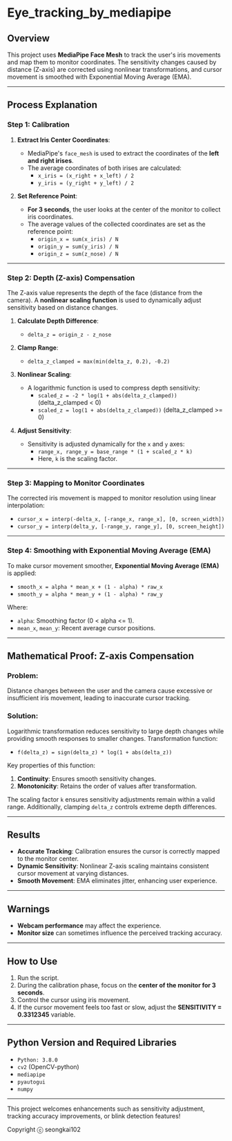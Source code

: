 # Eye_tracking_by_mediapipe

## Overview

This project uses **MediaPipe Face Mesh** to track the user's iris movements and map them to monitor coordinates. The sensitivity changes caused by distance (Z-axis) are corrected using nonlinear transformations, and cursor movement is smoothed with Exponential Moving Average (EMA).

---

## Process Explanation

### Step 1: **Calibration**

1. **Extract Iris Center Coordinates**:
   - MediaPipe's `face_mesh` is used to extract the coordinates of the **left and right irises**.
   - The average coordinates of both irises are calculated:
     - `x_iris = (x_right + x_left) / 2`
     - `y_iris = (y_right + y_left) / 2`

2. **Set Reference Point**:
   - **For 3 seconds**, the user looks at the center of the monitor to collect iris coordinates.
   - The average values of the collected coordinates are set as the reference point:
     - `origin_x = sum(x_iris) / N`
     - `origin_y = sum(y_iris) / N`
     - `origin_z = sum(z_nose) / N`

---

### Step 2: **Depth (Z-axis) Compensation**

The Z-axis value represents the depth of the face (distance from the camera). A **nonlinear scaling function** is used to dynamically adjust sensitivity based on distance changes.

1. **Calculate Depth Difference**:
   - `delta_z = origin_z - z_nose`

2. **Clamp Range**:
   - `delta_z_clamped = max(min(delta_z, 0.2), -0.2)`

3. **Nonlinear Scaling**:
   - A logarithmic function is used to compress depth sensitivity:
     - `scaled_z = -2 * log(1 + abs(delta_z_clamped))` (delta_z_clamped < 0)
     - `scaled_z = log(1 + abs(delta_z_clamped))` (delta_z_clamped >= 0)

4. **Adjust Sensitivity**:
   - Sensitivity is adjusted dynamically for the `x` and `y` axes:
     - `range_x, range_y = base_range * (1 + scaled_z * k)`
     - Here, `k` is the scaling factor.

---

### Step 3: **Mapping to Monitor Coordinates**

The corrected iris movement is mapped to monitor resolution using linear interpolation:

- `cursor_x = interp(-delta_x, [-range_x, range_x], [0, screen_width])`
- `cursor_y = interp(delta_y, [-range_y, range_y], [0, screen_height])`

---

### Step 4: **Smoothing with Exponential Moving Average (EMA)**

To make cursor movement smoother, **Exponential Moving Average (EMA)** is applied:

- `smooth_x = alpha * mean_x + (1 - alpha) * raw_x`
- `smooth_y = alpha * mean_y + (1 - alpha) * raw_y`

Where:
- `alpha`: Smoothing factor (0 < alpha <= 1).
- `mean_x`, `mean_y`: Recent average cursor positions.

---

## Mathematical Proof: Z-axis Compensation

### Problem:
Distance changes between the user and the camera cause excessive or insufficient iris movement, leading to inaccurate cursor tracking.

### Solution:
Logarithmic transformation reduces sensitivity to large depth changes while providing smooth responses to smaller changes. Transformation function:
- `f(delta_z) = sign(delta_z) * log(1 + abs(delta_z))`

Key properties of this function:
1. **Continuity**: Ensures smooth sensitivity changes.
2. **Monotonicity**: Retains the order of values after transformation.

The scaling factor `k` ensures sensitivity adjustments remain within a valid range. Additionally, clamping `delta_z` controls extreme depth differences.

---

## Results

- **Accurate Tracking**: Calibration ensures the cursor is correctly mapped to the monitor center.
- **Dynamic Sensitivity**: Nonlinear Z-axis scaling maintains consistent cursor movement at varying distances.
- **Smooth Movement**: EMA eliminates jitter, enhancing user experience.

---

## Warnings
- **Webcam performance** may affect the experience.
- **Monitor size** can sometimes influence the perceived tracking accuracy.

---

## How to Use

1. Run the script.
2. During the calibration phase, focus on the **center of the monitor for 3 seconds**.
3. Control the cursor using iris movement.
4. If the cursor movement feels too fast or slow, adjust the **SENSITIVITY = 0.3312345** variable.

---

## Python Version and Required Libraries

- `Python: 3.8.0`
- `cv2` (OpenCV-python)
- `mediapipe`
- `pyautogui`
- `numpy`

---

This project welcomes enhancements such as sensitivity adjustment, tracking accuracy improvements, or blink detection features!

Copyright ⓒ seongkai102
